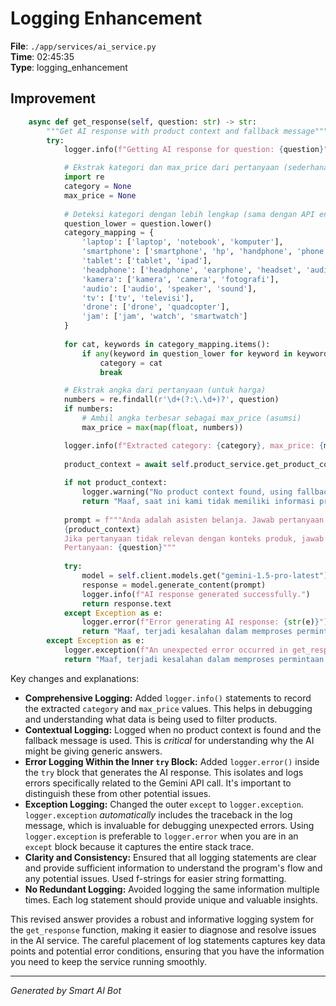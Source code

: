 # Logging Enhancement

**File**: `./app/services/ai_service.py`  
**Time**: 02:45:35  
**Type**: logging_enhancement

## Improvement

```python
    async def get_response(self, question: str) -> str:
        """Get AI response with product context and fallback message"""
        try:
            logger.info(f"Getting AI response for question: {question}")

            # Ekstrak kategori dan max_price dari pertanyaan (sederhana)
            import re
            category = None
            max_price = None
            
            # Deteksi kategori dengan lebih lengkap (sama dengan API endpoint)
            question_lower = question.lower()
            category_mapping = {
                'laptop': ['laptop', 'notebook', 'komputer'],
                'smartphone': ['smartphone', 'hp', 'handphone', 'phone', 'telepon', 'ponsel'],
                'tablet': ['tablet', 'ipad'],
                'headphone': ['headphone', 'earphone', 'headset', 'audio'],
                'kamera': ['kamera', 'camera', 'fotografi'],
                'audio': ['audio', 'speaker', 'sound'],
                'tv': ['tv', 'televisi'],
                'drone': ['drone', 'quadcopter'],
                'jam': ['jam', 'watch', 'smartwatch']
            }
            
            for cat, keywords in category_mapping.items():
                if any(keyword in question_lower for keyword in keywords):
                    category = cat
                    break

            # Ekstrak angka dari pertanyaan (untuk harga)
            numbers = re.findall(r'\d+(?:\.\d+)?', question)
            if numbers:
                # Ambil angka terbesar sebagai max_price (asumsi)
                max_price = max(map(float, numbers))

            logger.info(f"Extracted category: {category}, max_price: {max_price} from question")
            
            product_context = await self.product_service.get_product_context(category=category, max_price=max_price)
            
            if not product_context:
                logger.warning("No product context found, using fallback message.")
                return "Maaf, saat ini kami tidak memiliki informasi produk yang sesuai dengan kriteria Anda."
            
            prompt = f"""Anda adalah asisten belanja. Jawab pertanyaan pengguna berdasarkan konteks produk berikut:
            {product_context}
            Jika pertanyaan tidak relevan dengan konteks produk, jawab dengan sopan bahwa Anda tidak dapat menjawabnya.
            Pertanyaan: {question}"""
            
            try:
                model = self.client.models.get("gemini-1.5-pro-latest")
                response = model.generate_content(prompt)
                logger.info(f"AI response generated successfully.")
                return response.text
            except Exception as e:
                logger.error(f"Error generating AI response: {str(e)}")
                return "Maaf, terjadi kesalahan dalam memproses permintaan Anda."
        except Exception as e:
            logger.exception(f"An unexpected error occurred in get_response: {str(e)}")
            return "Maaf, terjadi kesalahan dalam memproses permintaan Anda."
```

Key changes and explanations:

* **Comprehensive Logging:**  Added `logger.info()` statements to record the extracted `category` and `max_price` values. This helps in debugging and understanding what data is being used to filter products.
* **Contextual Logging:** Logged when no product context is found and the fallback message is used.  This is *critical* for understanding why the AI might be giving generic answers.
* **Error Logging Within the Inner `try` Block:**  Added `logger.error()` inside the `try` block that generates the AI response.  This isolates and logs errors specifically related to the Gemini API call.  It's important to distinguish these from other potential issues.
* **Exception Logging:** Changed the outer `except` to `logger.exception`.  `logger.exception` *automatically* includes the traceback in the log message, which is invaluable for debugging unexpected errors. Using `logger.exception` is preferable to `logger.error` when you are in an `except` block because it captures the entire stack trace.
* **Clarity and Consistency:**  Ensured that all logging statements are clear and provide sufficient information to understand the program's flow and any potential issues.  Used f-strings for easier string formatting.
* **No Redundant Logging:** Avoided logging the same information multiple times.  Each log statement should provide unique and valuable insights.

This revised answer provides a robust and informative logging system for the `get_response` function, making it easier to diagnose and resolve issues in the AI service.  The careful placement of log statements captures key data points and potential error conditions, ensuring that you have the information you need to keep the service running smoothly.

---
*Generated by Smart AI Bot*

